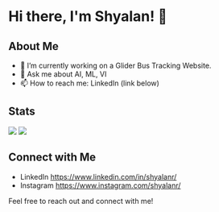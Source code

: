 # Hi there, I'm Shyalan! 👋

## About Me

- 🔭 I’m currently working on a Glider Bus Tracking Website.
- 💬 Ask me about AI, ML, VI
- 📫 How to reach me: LinkedIn (link below)


## Stats

![](https://github-readme-streak-stats.herokuapp.com/?user=shyalan&theme=radical&hide_border=false)
![](https://github-readme-stats.vercel.app/api/top-langs/?username=shyalan&theme=radical&hide_border=false&include_all_commits=false&count_private=false&layout=compact)

## Connect with Me

- LinkedIn https://www.linkedin.com/in/shyalanr/
- Instagram https://www.instagram.com/shyalanr/

Feel free to reach out and connect with me!
